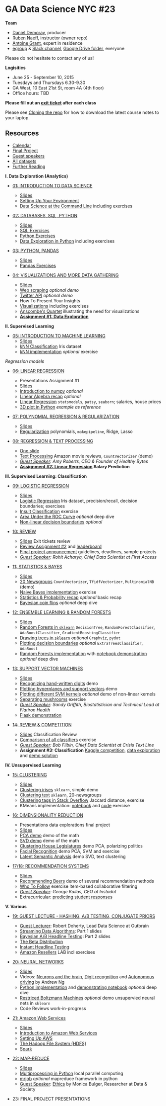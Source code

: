 # GA Data Science NYC #23

**Team**
- [Daniel Demoray](mailto:ddemoray@ga.co), producer
- [Ruben Naeff](mailto:rubennaeff@gmail.com), instructor ([owner](https://github.com/rubennaeff) repo)
- [Antoine Grant](mailto:antoinejgrant@gmail.com), expert in residence
- [egroup](mailto:dat-nyc-23@ga-groups.com) & [Slack channel](https://ganyceveningcourses.slack.com/messages/data-science-23/), [Google Drive folder](https://drive.google.com/drive/folders/0B4Z0Mpa9wB9rfm5PQWhXRUVZRnQzTFY5a1I0d0hsZnZ4MnkxVWV0Q1psbUdBX2RUMVBsZ3M), everyone

Please do not hesitate to contact any of us!

**Logisitics**
- June 25 - September 10, 2015
- Tuesdays and Thursdays 6.30-9.30
- GA West, 10 East 21st St, room 4A (4th floor)
- Office hours: TBD

**Please fill out an
[exit ticket](https://docs.google.com/forms/d/1-3HioTz5qPSaqvDvUw1xXSQjGsgD9OVMtVaVWhPjgcg/viewform)
after each class**

Please see [Cloning the repo](./01_intro_to_data_science/setup.md#cloning-the-repo) for how to download the latest course notes to your laptop.


## Resources

- [Calendar](./calendar.md)
- [Final Project](./final_project.md)
- [Guest speakers](./guest_speakers.md)
- [All datasets](./data/)
- [Further Reading](./further_reading.md)


**I. Data Exploration (Analytics)**

- [01: INTRODUCTION TO DATA SCIENCE](./01_intro_to_data_science/)
  - [Slides](./01_intro_to_data_science/gads23_01_intro.pdf)
  - [Setting Up Your Environment](./01_intro_to_data_science/setup.md)
  - [Data Science at the Command Line](./01_intro_to_data_science/unix.md) including exercises

- [02: DATABASES, SQL, PYTHON](./02_sql_python/)
  - [Slides](./02_sql_python/gads23_02_sql_python.pdf)
  - [SQL Exercises](./02_sql_python/databases.md)
  - [Python Exercises](./02_sql_python/intro_to_python.ipynb)
  - [Data Exploration in Python](./02_sql_python/data_exploration_in_python.ipynb) including exercises

- [03: PYTHON, PANDAS](./03_pandas/)
  - [Slides](./03_pandas/gads23_03.pdf)
  - [Pandas Exercises](./03_pandas/intro_to_pandas.ipynb)

- [04: VISUALIZATIONS AND MORE DATA GATHERING](./04_presenting/)
  - [Slides](./04_presenting/gads23_04.pdf)
  - [Web scraping](./04_presenting/web_scraping.ipynb) _optional demo_
  - [Twitter API](./04_presenting/twitter_stream.py) _optional demo_
  - How To Present Your Insights
  - [Visualizations](./04_presenting/visualizations.ipynb) including exercises
  - [Anscombe's Quartet](./04_presenting/anscombe_quartet.ipynb) illustrating the need for visualizations
  - **[Assignment #1: Data Exploration](./04_presenting/assignment_01.md)**

**II. Supervised Learning**

- [05: INTRODUCTION TO MACHINE LEARNING](./05_intro_to_ml/)
  - [Slides](./05_intro_to_ml/gads23_05_intro_to_ml.pdf)
  - [kNN Classification](./05_intro_to_ml/k_nearest_neighbors.ipynb) Iris dataset
  - [kNN implementation](./05_intro_to_ml/knn.py) _optional_ exercise

_Regression models_

- [06: LINEAR REGRESSION](./06_linear_regression/)
  - Presentations Assignment #1
  - [Slides](./06_linear_regression/gads23_06_linear_regression.pdf)
  - [Introduction to numpy](./06_linear_regression/intro_to_numpy.ipynb) _optional_
  - [Linear Algebra recap](./06_linear_regression/linear_algebra.ipynb) _optional_
  - [Linear Regression](./06_linear_regression/linear_regression.ipynb) `statsmodels`, `patsy`, `seaborn`; salaries, house prices
  - [3D plot in Python](./06_linear_regression/3d_plot.ipynb) _example as reference_

- [07: POLYNOMIAL REGRESSION & REGULARIZATION](./07_regularization/)
  - [Slides](./07_regularization/gads23_07.pdf)
  - [Regularization](./07_regularization/regularization.ipynb) polynomials, `makepipeline`, Ridge, Lasso

- [08: REGRESSION & TEXT PROCESSING](./08_regression_final/)
  - [One slide](./08_regression_final/gads23_08_regression_final.pdf)
  - [Text Processing](./08_regression_final/text_processing.ipynb) Amazon movie reviews, `CountVectorizer` (demo)
  - _[Guest Speaker](./guest_speakers.md): Amy Roberts, CEO & Founder of Healthy Bytes_
  - **[Assignment #2: Linear Regression](./08_regression_final/assignment_02_salary_prediction.ipynb) Salary Prediction**


**III. Supervised Learning: Classification**

- [09: LOGISTIC REGRESSION](./09_logistic_regression/)
  - [Slides](./09_logistic_regression/gads23_09_logistic_regression.pdf)
  - [Logistic Regression](./09_logistic_regression/logistic_regression.ipynb) Iris dataset, precision/recall, decision boundaries; exercises
  - [Insult Classification](./09_logistic_regression/insult_classification.ipynb) exercise
  - [Area Under the ROC Curve](./09_logistic_regression/roc_curve.ipynb) _optional_ deep dive
  - [Non-linear decision boundaries](./09_logistic_regression/non_linear_decision_boundaries.ipynb) _optional_

- [10: REVIEW](./10_review/)
  - [Slides](./10_review/gads23_10_exit_tickets_review.pdf) Exit tickets review
  - [Review Assignment #2](./08_regression_final/assignment_02_salary_prediction_solutions.ipynb) and [leaderboard](./08_regression_final/assignment_02_salary_prediction_submissions.ipynb)
  - [Final project announcement](./final_project.md) guidelines, deadlines, sample projects
  - _[Guest Speaker](./guest_speakers.md): Rohit Acharya, Chief Data Scientist at First Access_

- [11: STATISTICS & BAYES](./11_bayes/)
  - [Slides](./11_bayes/gads23_11_bayes.pdf)
  - [20 Newsgroups](./11_bayes/20_newsgroups.ipynb) `CountVectorizer`, `TfidfVectorizer`, `MultinomialNB` (demo)
  - [Naive Bayes implementation](./11_bayes/naive_bayes_exercise.py) exercise
  - [Statistics & Probability recap](./11_bayes/statistics_recap.ipynb) _optional_ basic recap
  - [Bayesian coin flips](./11_bayes/bayesian_coin_tosses.ipynb) _optional_ deep dive

- [12: ENSEMBLE LEARNING & RANDOM FORESTS](./12_random_forest/)
  - [Slides](./12_random_forest/gads23_12_random_forests.pdf)
  - [Random Forests in `sklearn`](./12_random_forest/random_forests_in_sklearn.ipynb) `DecisionTree`, `RandomForestClassifier`, `AdaBoostClassifier`, `GradientBoostingClassifier`
  - [Drawing trees in `sklearn`](./12_random_forest/drawing_trees_in_sklearn.ipynb) _optional_ `Graphviz`, `pydot`
  - [Plotting decision boundaries](./12_random_forest/plotting_decision_boundaries.ipynb) _optional_ `ExtraTreesClassifier`, `AdaBoost`
  - [Random Forests implementation](./12_random_forest/random_forest.py) with [notebook demonstration](./12_random_forest/random_forest_deep_dive.ipynb) _optional_ deep dive

- [13: SUPPORT VECTOR MACHINES](./13_svm/)
  - [Slides](./13_svm/gads23_13_svm.pdf)
  - [Recognizing hand-written digits](./13_svm/digit_recognition.ipynb) demo
  - [Plotting hyperplanes and support vectors](./13_svm/plotting_hyperplanes_and_support_vectors.ipynb) demo
  - [Plotting different SVM kernels](./13_svm/plotting_different_svm_kernels.ipynb) _optional_ demo of non-linear kernels
  - [Separating mushrooms](./13_svm/separating_mushrooms.ipynb) exercise
  - _[Guest Speaker](./guest_speakers.md): Sandy Griffith, Biostatistician and Technical Lead at Flatiron Health_
  - [Flask demonstration](./13_svm/flask/)

- [14: REVIEW & COMPETITION](./14_competition/)
  - [Slides](./14_competition/gads23_14_classification_review.pdf) Classification Review
  - [Comparison of all classifiers](./14_competition/classification_models.ipynb) exercise
  - _[Guest Speaker](./guest_speakers.md): Bob Filbin, Chief Data Scientist at Crisis Text Line_
  - **Assignment #3: Classification** [Kaggle competition](https://inclass.kaggle.com/c/gads23-stack-overflow), [data exploration](./14_competition/stack_overflow_exploration.ipynb) and [demo solution](./14_competition/kaggle_competition.py)


**IV. Unsupervised Learning**

- [15: CLUSTERING](./15_clustering/)
  - [Slides](./15_clustering/gads23_15_kmeans.pdf)
  - [Clustering irises](./15_clustering/clustering_irises.ipynb) `sklearn`, simple demo
  - [Clustering text](./15_clustering/clustering_text.ipynb) `sklearn`, 20-newsgroups
  - [Clustering tags in Stack Overflow](15_clustering/clustering_tags_on_stack_overflow.ipynb) Jaccard distance, exercise
  - KMeans implementation: [notebook](./15_clustering/kmeans_exercise.ipynb) and [code](./15_clustering/kmeans_exercise.py) exercise

- [16: DIMENSIONALITY REDUCTION](./16_dim_reduction/)
  - Presentations data explorations final project
  - [Slides](./16_dim_reduction/gads23_16_dim_reduction.pdf)
  - [PCA demo](./16_dim_reduction/pca_demo_math.ipynb) demo of the math
  - [SVD demo](./16_dim_reduction/svd_pca_math.ipynb) demo of the math
  - [Clustering House Legislatures](./16_dim_reduction/clustering_house_legislatures.ipynb) demo PCA, polarizing politics
  - [Facial Recognition](./16_dim_reduction/facial_recognition.ipynb) demo PCA, SVM and exercise
  - [Latent Semantic Analysis](16_dim_reduction/clustering_text.ipynb) demo SVD, text clustering

- [17/18: RECOMMENDATION SYSTEMS](./17_recommendations/)
  - [Slides](./17_recommendations/gads23_17_recommendations.pdf)
  - [Recommending Beers](./17_recommendations/recommending_beers.ipynb) demo of several recommendation methods
  - [Who To Follow](./17_recommendations/who_to_follow_exercise.ipynb) exercise item-based collaborative filtering
  - _[Guest Speaker](./guest_speakers.md): George Kailas, CEO at Instadat_
  - Extracurricular: [predicting student responses](./further_reading.md#predicting-student-reponses)


**V. Various**

- [19: GUEST LECTURE - HASHING, A/B TESTING, CONJUGATE PRIORS](./19_guest/)
  - [Guest Lecturer](./guest_speakers.md): Robert Doherty, Lead Data Science at Outbrain
  - [Streaming Data Algorithms](./19_guest/streaming.pdf): Part 1 slides
  - [Bayesian A/B Headline Testing](./19_guest/bayes_ab.pdf): Part 2 slides
  - [The Beta Distribution](./19_guest/Beta_Distribution.ipynb)
  - [Instant Headline Testing](./19_guest/Instant_Headline_Testing.ipynb)
  - [Amazon Resellers](./19_guest/LAB-The_Beta_Distribution_and_Amazon_Resellers.ipynb) LAB incl exercises

- [20: NEURAL NETWORKS](./20_neural_nets/)
  - [Slides](./20_neural_nets/gads23_20_neural_nets.pdf)
  - Videos: [Neurons and the brain](https://class.coursera.org/ml-005/lecture/44), [Digit recognition](https://class.coursera.org/ml-005/lecture/48) and [Autonomous driving](https://class.coursera.org/ml-005/lecture/57) by Andrew Ng
  - [Python implementation](./20_neural_nets/neural_network.py) and [demonstrating notebook](./20_neural_nets/nn_implementation.ipynb) _optional_ deep dive
  - [Restriced Boltzmann Machines](./20_neural_nets/boltzmann_feature_extraction.ipynb) _optional_ demo unsupervied neural nets in `sklearn`
  - Code Reviews work-in-progress

- [21: Amazon Web Services](./21_aws/)
  - [Slides](./21_aws/gads23_21_aws.pdf)
  - [Introduction to Amazon Web Services](./21_aws/readme.md)
  - [Setting Up AWS](./21_aws/aws.md)
  - [The Hadoop File System (HDFS)](./21_aws/hadoop.md)
  - [Spark](./21_aws/spark.md)

- [22: MAP-REDUCE](./22_mapreduce/)
  - [Slides](./22_mapreduce/gads23_22_mapreduce.pdf)
  - [Multiprocessing in Python](./22_mapreduce/multiprocessing_in_python.ipynb) local parallel computing
  - [mrjob](./22_mapreduce/mrjob/) _optional_ mapreduce framework in python
  - [Guest Speaker](./guest_speakers.md): [Ethics](./further_reading.md#ethics) by Monica Bulger, Researcher at Data & Society

- 23: FINAL PROJECT PRESENTATIONS
